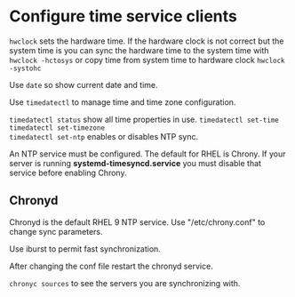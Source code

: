 # Configure time service clients

``hwclock`` sets the hardware time.
If the hardware clock is not correct but the system time is you can sync the hardware time to the 
system time with ``hwclock -hctosys`` or copy time from system time to hardware clock ``hwclock -systohc``

Use ``date`` so show current date and time.

Use ``timedatectl`` to manage time and time zone configuration.

``timedatectl status`` show all time properties in use.
``timedatectl set-time`` \
``timedatectl set-timezone`` \
``timedatectl set-ntp`` enables or disables NTP sync.

An NTP service must be configured. The default for RHEL is Chrony.
If your server is running **systemd-timesyncd.service** you must disable that service before enabling Chrony.

## Chronyd
Chronyd is the default RHEL 9 NTP service.
Use "/etc/chrony.conf" to change sync parameters.

Use iburst to permit fast synchronization.

After changing the conf file restart the chronyd service.

``chronyc sources`` to see the servers you are synchronizing with.









